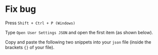 # Fix bug
Press `Shift + Ctrl + P (Windows)` 

Type `Open User Settings JSON` and open the first item (as shown below).

Copy and paste the following two snippets into your `json` file (inside the brackets `{}` of your file).

